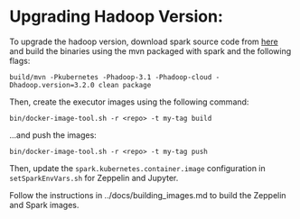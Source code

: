# Upgrading Hadoop Version:

To upgrade the hadoop version, download spark source code from [here](https://spark.apache.org/downloads.html) and build the binaries using the mvn packaged with spark and the following flags:

`build/mvn -Pkubernetes -Phadoop-3.1 -Phadoop-cloud -Dhadoop.version=3.2.0 clean package`

Then, create the executor images using the following command:

`bin/docker-image-tool.sh -r <repo> -t my-tag build`

...and push the images:

`bin/docker-image-tool.sh -r <repo> -t my-tag push`

Then, update the `spark.kubernetes.container.image` configuration in `setSparkEnvVars.sh` for Zeppelin and Jupyter.

Follow the instructions in ../docs/building_images.md to build the Zeppelin and Spark images.